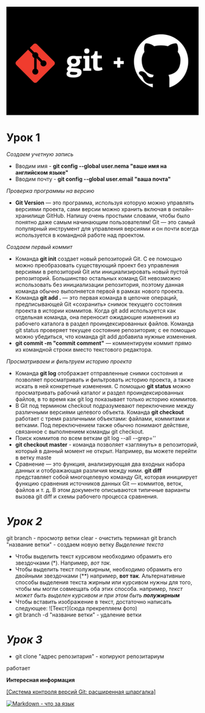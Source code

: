 <!-- Заставка -->
![Заставка](git-github.jpg)



# __Урок 1__

_Создаем учетную запись_

* Вводим имя - __git config --global user.nema "ваше имя на английском языке"__
* Вводим почту - __git config --global user.email "ваша почта"__

_Проверка программы на версию_

* __Git Version__ — это программа, используя которую можно управлять версиями проекта, сами версии можно хранить включая в онлайн-хранилище GitHub. Напишу очень простыми словами, чтобы было понятно даже самым начинающим пользователям! Git — это самый популярный инструмент для управления версиями и он почти всегда используется в командной работе над проектом.

_Создаем первый коммит_

* Команда __git init__ создает новый репозиторий Git. С ее помощью можно преобразовать существующий проект без управления версиями в репозиторий Git или инициализировать новый пустой репозиторий. Большинство остальных команд Git невозможно использовать без инициализации репозитория, поэтому данная команда обычно выполняется первой в рамках нового проекта.
* Команда __git add .__ — это первая команда в цепочке операций, предписывающей Git «сохранить» снимок текущего состояния проекта в истории коммитов. Когда git add используется как отдельная команда, она переносит ожидающие изменения из рабочего каталога в раздел проиндексированных файлов. Команда git status проверяет текущее состояние репозитория; с ее помощью можно убедиться, что команда git add добавила нужные изменения.
* __git commit -m "commit comment"__ — комментируем коммит прямо из командной строки
вместо текстового редактора.

_Просматриваем и фильтруем историю проекта_
* Команда __git log__ отображает отправленные снимки состояния и позволяет просматривать и фильтровать историю проекта, а также искать в ней конкретные изменения. С помощью __git status__ можно просматривать рабочий каталог и раздел проиндексированных файлов, в то время как git log показывает только историю коммитов.
* В Git под термином checkout подразумевают переключение между различными версиями целевого объекта. Команда __git checkout__ работает с тремя различными объектами: файлами, коммитами и ветками. Под переключением также обычно понимают действие, связанное с выполнением команды git checkout.
* Поиск коммитов по всем веткам git log --all --grep='<given-text>'
* __git checkout master__ - команда позволяет «заглянуть» в репозиторий, который в данный момент не открыт. Например, вы можете перейти в ветку maste
* Сравнение — это функция, анализирующая два входных набора данных и отображающая различия между ними. __git diff__ представляет собой многоцелевую команду Git, которая инициирует функцию сравнения источников данных Git — коммитов, веток, файлов и т. д. В этом документе описываются типичные варианты вызова git diff и схемы рабочего процесса сравнения.

# _Урок 2_ 

git branch - просмотр ветки
clear - очистить терминал
git branch "название ветки" - создаем новую ветку
_Выделение текста_
* Чтобы выделить текст курсивом необходимо обрамить его звездочками (*). Например, *вот так*.
* Чтобы выделить текст полужирным, необходимо обрамить его двойными звездочками (**) например, **вот так**.
Альтернативные способы выделения текста жирным или курсивом нужны для того, чтобы мы могли совмещать оба этих способа. например, _текст может быть выделен курсивом и при этом быть **полужирным**_
* Чтобы вставить изображение в текст, достаточно написать следующее:
![Текст](сюда прекрепляем фото)
* git branch -d "название ветки" - удаление ветки

# _Урок 3_
* git clone "адрес репозитария" - копируют репозитариум

работает




__Интересная информация__

[[Cистема контроля версий Git: расширенная шпаргалка]](https://proglib.io/p/git-tips)

[![Markdown - что за язык]()](https://www.yandex.ru/video/preview/4192636759909558471#:~:text=%D0%92%D1%8B%D0%B9%D1%82%D0%B8-,YouTube,-%D0%98%D1%81%D1%82%D0%BE%D1%87%D0%BD%D0%B8%D0%BA%20%D0%B2%D0%B8%D0%B4%D0%B5%D0%BE)

